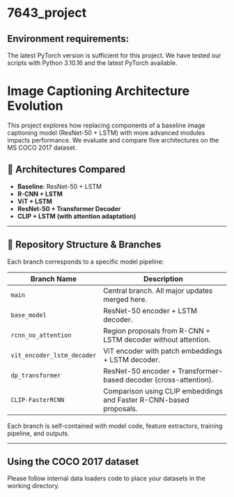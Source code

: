 # 7643_project

## Environment requirements:

The latest PyTorch version is sufficient for this project. We have tested our scripts with Python 3.10.16 and the latest PyTorch available.
# Image Captioning Architecture Evolution

This project explores how replacing components of a baseline image captioning model (ResNet-50 + LSTM) with more advanced modules impacts performance. We evaluate and compare five architectures on the MS COCO 2017 dataset.

## 🧠 Architectures Compared

- **Baseline**: ResNet-50 + LSTM  
- **R-CNN + LSTM**  
- **ViT + LSTM**  
- **ResNet-50 + Transformer Decoder**  
- **CLIP + LSTM (with attention adaptation)**

---

## 📂 Repository Structure & Branches

Each branch corresponds to a specific model pipeline:

| Branch Name               | Description                                                             |
|--------------------------|-------------------------------------------------------------------------|
| `main`                   | Central branch. All major updates merged here.                          |
| `base_model`             | ResNet-50 encoder + LSTM decoder.                                       |
| `rcnn_no_attention`      | Region proposals from R-CNN + LSTM decoder without attention.           |
| `vit_encoder_lstm_decoder` | ViT encoder with patch embeddings + LSTM decoder.                      |
| `dp_transformer`         | ResNet-50 encoder + Transformer-based decoder (cross-attention).        |
| `CLIP-FasterRCNN`        | Comparison using CLIP embeddings and Faster R-CNN-based proposals.      |

Each branch is self-contained with model code, feature extractors, training pipeline, and outputs.

---

## Using the COCO 2017 dataset

Please follow internal data loaders code to place your datasets in the working directory.
